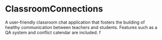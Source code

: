 # ClassroomConnections

A user-friendly classroom chat application that fosters the building of healthy communication between teachers and students. Features such as a QA system and conflict calendar are included.
f
